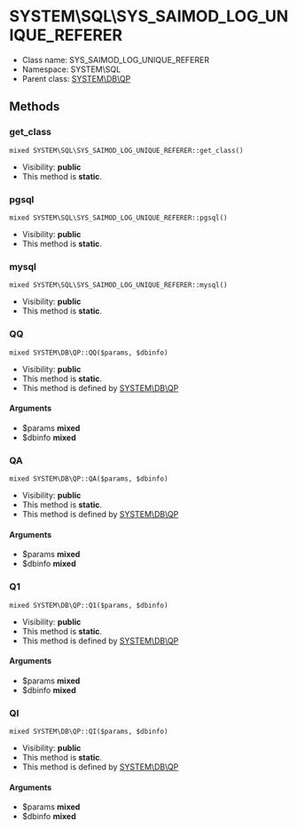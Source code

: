 SYSTEM\SQL\SYS_SAIMOD_LOG_UNIQUE_REFERER
===============






* Class name: SYS_SAIMOD_LOG_UNIQUE_REFERER
* Namespace: SYSTEM\SQL
* Parent class: [SYSTEM\DB\QP](SYSTEM-DB-QP.md)







Methods
-------


### get_class

    mixed SYSTEM\SQL\SYS_SAIMOD_LOG_UNIQUE_REFERER::get_class()





* Visibility: **public**
* This method is **static**.




### pgsql

    mixed SYSTEM\SQL\SYS_SAIMOD_LOG_UNIQUE_REFERER::pgsql()





* Visibility: **public**
* This method is **static**.




### mysql

    mixed SYSTEM\SQL\SYS_SAIMOD_LOG_UNIQUE_REFERER::mysql()





* Visibility: **public**
* This method is **static**.




### QQ

    mixed SYSTEM\DB\QP::QQ($params, $dbinfo)





* Visibility: **public**
* This method is **static**.
* This method is defined by [SYSTEM\DB\QP](SYSTEM-DB-QP.md)


#### Arguments
* $params **mixed**
* $dbinfo **mixed**



### QA

    mixed SYSTEM\DB\QP::QA($params, $dbinfo)





* Visibility: **public**
* This method is **static**.
* This method is defined by [SYSTEM\DB\QP](SYSTEM-DB-QP.md)


#### Arguments
* $params **mixed**
* $dbinfo **mixed**



### Q1

    mixed SYSTEM\DB\QP::Q1($params, $dbinfo)





* Visibility: **public**
* This method is **static**.
* This method is defined by [SYSTEM\DB\QP](SYSTEM-DB-QP.md)


#### Arguments
* $params **mixed**
* $dbinfo **mixed**



### QI

    mixed SYSTEM\DB\QP::QI($params, $dbinfo)





* Visibility: **public**
* This method is **static**.
* This method is defined by [SYSTEM\DB\QP](SYSTEM-DB-QP.md)


#### Arguments
* $params **mixed**
* $dbinfo **mixed**


